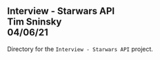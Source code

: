 **Interview - Starwars API**\
Tim Sninsky\
04/06/21
---
Directory for the `Interview - Starwars API` project.
